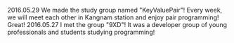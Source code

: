 2016.05.29 We made the study group named "KeyValuePair"! Every week, we will meet each other in Kangnam station and enjoy pair programming! Great!
2016.05.27 I met the group "9XD"! It was a developer group of young professionals and students studying programming!
